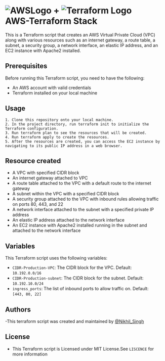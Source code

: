 # ![AWSLogo](https://github.com/Nikhil-Singh25/Images_logos/blob/main/pngwing.com.png) + ![Terraform Logo](https://github.com/Nikhil-Singh25/Images_logos/blob/main/pngwing.com%20(1).png)     <br/>  AWS-Terraform Stack  
This is a Terraform script that creates an AWS Virtual Private Cloud (VPC) along with various resources such as an internet gateway, a route table, a subnet, a security group, a network interface, an elastic IP address, and an EC2 instance with Apache2 installed.

## Prerequisites

Before running this Terraform script, you need to have the following:

* An AWS account with valid credentials
* Terraform installed on your local machine

## Usage
    1. Clone this repository onto your local machine.
    2. In the project directory, run terraform init to initialize the Terraform configuration.
    3. Run terraform plan to see the resources that will be created.
    4. Run terraform apply to create the resources.
    5. After the resources are created, you can access the EC2 instance by navigating to its public IP address in a web browser.

## Resource created
   * A VPC with specified CIDR block
   * An internet gateway attached to VPC
   * A route table attached to the VPC with a default route to the internet gateway
   * A subnet within the VPC with a specified CIDR block
   * A security group attached to the VPC with inbound rules allowing traffic on ports 80, 443, and 22
   * A network interface attached to the subnet with a specified private IP address
   * An elastic IP address attached to the network interface
   * An EC2 instance with Apache2 installed running in the subnet and attached to the network interface

## Variables 
   This Terraform script uses the following variables:
   * `CIDR-Production-VPC`: The CIDR block for the VPC. Default: `10.192.0.0/16`
   * `CIDR-Production-subnet`: The CIDR block for the subnet. Default: `10.192.10.0/24`
   * `ingress_ports`: The list of inbound ports to allow traffic on. Default: `[443, 80, 22]`
## Authors

-This terraform script was created and maintained by [@Nikhil_Singh](https://github.com/Nikhil-Singh25)


## License

* This Terraform script is Licensed under MIT  License.See `LISCENCE` for more information

